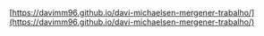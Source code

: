 [https://davimm96.github.io/davi-michaelsen-mergener-trabalho/](https://davimm96.github.io/davi-michaelsen-mergener-trabalho/)